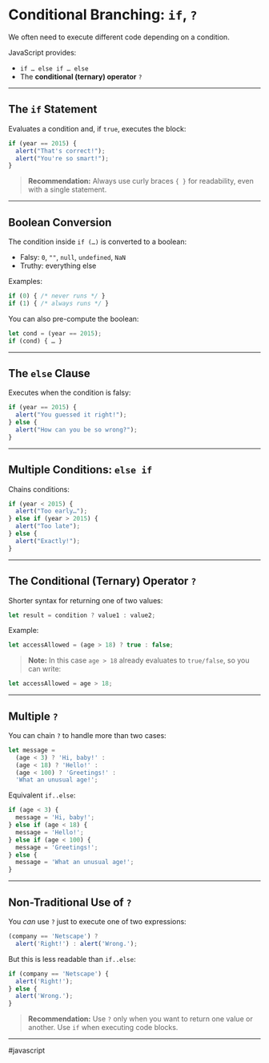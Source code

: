 # Conditional Branching: `if`, `?`

We often need to execute different code depending on a condition.

JavaScript provides:

* `if … else if … else`
* The **conditional (ternary) operator** `?`

---

## The `if` Statement

Evaluates a condition and, if `true`, executes the block:

```js
if (year == 2015) {
  alert("That's correct!");
  alert("You're so smart!");
}
```

> **Recommendation:** Always use curly braces `{ }` for readability, even with a single statement.

---

## Boolean Conversion

The condition inside `if (…)` is converted to a boolean:

* Falsy: `0`, `""`, `null`, `undefined`, `NaN`
* Truthy: everything else

Examples:

```js
if (0) { /* never runs */ }
if (1) { /* always runs */ }
```

You can also pre-compute the boolean:

```js
let cond = (year == 2015);
if (cond) { … }
```

---

## The `else` Clause

Executes when the condition is falsy:

```js
if (year == 2015) {
  alert("You guessed it right!");
} else {
  alert("How can you be so wrong?");
}
```

---

## Multiple Conditions: `else if`

Chains conditions:

```js
if (year < 2015) {
  alert("Too early…");
} else if (year > 2015) {
  alert("Too late");
} else {
  alert("Exactly!");
}
```

---

## The Conditional (Ternary) Operator `?`

Shorter syntax for returning one of two values:

```js
let result = condition ? value1 : value2;
```

Example:

```js
let accessAllowed = (age > 18) ? true : false;
```

> **Note:** In this case `age > 18` already evaluates to `true/false`, so you can write:

```js
let accessAllowed = age > 18;
```

---

## Multiple `?`

You can chain `?` to handle more than two cases:

```js
let message =
  (age < 3) ? 'Hi, baby!' :
  (age < 18) ? 'Hello!' :
  (age < 100) ? 'Greetings!' :
  'What an unusual age!';
```

Equivalent `if..else`:

```js
if (age < 3) {
  message = 'Hi, baby!';
} else if (age < 18) {
  message = 'Hello!';
} else if (age < 100) {
  message = 'Greetings!';
} else {
  message = 'What an unusual age!';
}
```

---

## Non-Traditional Use of `?`

You *can* use `?` just to execute one of two expressions:

```js
(company == 'Netscape') ?
  alert('Right!') : alert('Wrong.');
```

But this is less readable than `if..else`:

```js
if (company == 'Netscape') {
  alert('Right!');
} else {
  alert('Wrong.');
}
```

> **Recommendation:** Use `?` only when you want to return one value or another. Use `if` when executing code blocks.

---

#javascript